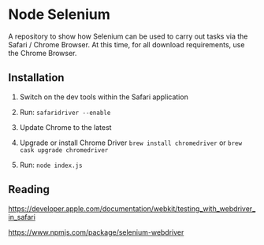 # Node Selenium

A repository to show how Selenium can be used to carry out tasks via the
Safari / Chrome Browser. At this time, for all download requirements, use the Chrome Browser.

## Installation

1. Switch on the dev tools within the Safari application

2. Run: ````safaridriver --enable````

3. Update Chrome to the latest

4. Upgrade or install Chrome Driver ````brew install chromedriver````
 or  ````brew cask upgrade chromedriver````

5. Run: ````node index.js````

## Reading

<https://developer.apple.com/documentation/webkit/testing_with_webdriver_in_safari>

<https://www.npmjs.com/package/selenium-webdriver>
